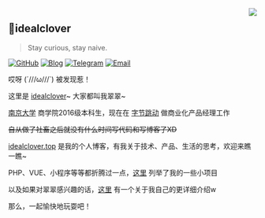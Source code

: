 <a href="#">
<img align="right" src='https://github-readme-stats.vercel.app/api?username=idealclover&show_icons=true&title_color=fff&icon_color=79ff97&text_color=9f9f9f&bg_color=151515&hide=["contribs"]'>
</a>

## 🍭idealclover

> Stay curious, stay naive.

[![GitHub](https://img.shields.io/badge/dynamic/json?logo=github&label=GitHub+Followers&labelColor=282c34&style=flat-square&color=181717&query=%24.data.totalSubs&url=https%3A%2F%2Fapi.spencerwoo.com%2Fsubstats%2F%3Fsource%3Dgithub%26queryKey%3Didealclover&longCache=true)](https://github.com/idealclover)
[![Blog](https://img.shields.io/badge/-https://idealclover.top-0e83cd?style=flat-square&logo=Blogger&logoColor=fff)](https://blog.skk.moe)
[![Telegram](https://img.shields.io/badge/-t.me/idealcloverchannel-3db6f1?style=flat-square&logo=Telegram&logoColor=2ca5e0)](https://t.me/idealcloverchannel)
[![Email](https://img.shields.io/badge/-idealclover@163.com-911318?style=flat-square&logo=Mail.RU&logoColor=white&labelColor=c14438)](mailto:idealclover_at_163.com)

哎呀  (´///ω///`) 被发现惹！

这里是 [idealclover](https://idealclover.top)~ 大家都叫我翠翠~

[南京大学](https://www.nju.edu.cn/) 商学院2016级本科生，现在在 [字节跳动](https://bytedance.com/zh/) 做商业化产品经理工作

~~自从做了社畜之后就没有什么时间写代码和写博客了XD~~

[idealclover.top](https://idealclover.top) 是我的个人博客，有我关于技术、产品、生活的思考，欢迎来瞧一瞧~

PHP、VUE、小程序等等都折腾过一点，[这里](https://idealclover.top/projects.html) 列举了我的一些小项目

以及如果对翠翠感兴趣的话，[这里](https://idealclover.top/about.html) 有一个关于我自己的更详细介绍w

那么，一起愉快地玩耍吧！
